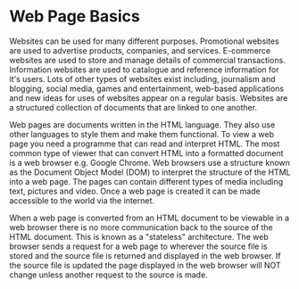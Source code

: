 # Web Page Basics

Websites can be used for many different purposes. Promotional websites are used to advertise products, companies, and services. E-commerce websites are used to store and manage details of commercial transactions. Information websites are used to catalogue and reference information for it's users. Lots of other types of websites exist including, journalism and blogging, social media, games and entertainment, web-based applications and new ideas for uses of websites appear on a regular basis. Websites are a structured collection of documents that are linked to one another.

Web pages are documents written in the HTML language. They also use other languages to style them and make them functional. To view a web page you need a programme that can read and interpret HTML. The most common type of viewer that can convert HTML into a formatted document is a web browser e.g. Google Chrome. Web browsers use a structure known as the Document Object Model \(DOM\) to interpret the structure of the HTML into a web page. The pages can contain different types of media including text, pictures and video. Once a web page is created it can be made accessible to the world via the internet.

When a web page is converted from an HTML document to be viewable in a web browser there is no more communication back to the source of the HTML document. This is known as a "stateless" architecture. The web browser sends a request for a web page to wherever the source file is stored and the source file is returned and displayed in the web browser. If the source file is updated the page displayed in the web browser will NOT change unless another request to the source is made.

